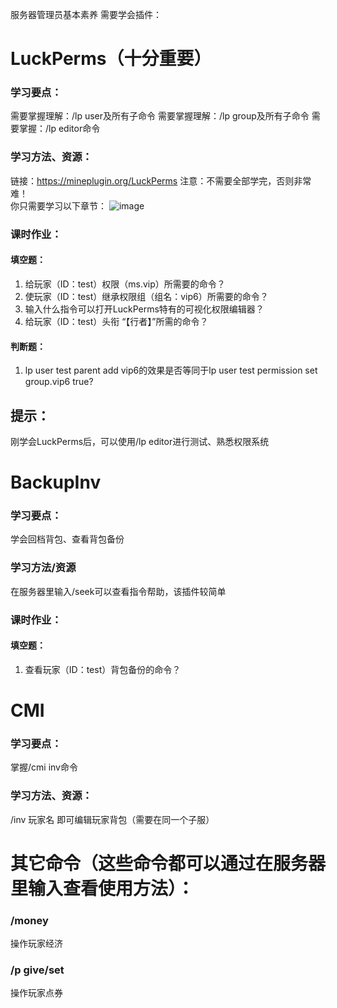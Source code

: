 服务器管理员基本素养
需要学会插件：
# LuckPerms（十分重要）
### 学习要点：
需要掌握理解：/lp user及所有子命令
需要掌握理解：/lp group及所有子命令
需要掌握：/lp editor命令
### 学习方法、资源：
链接：https://mineplugin.org/LuckPerms
注意：不需要全部学完，否则非常难！  
你只需要学习以下章节：
 ![image](https://user-images.githubusercontent.com/51043917/166195235-cf8e2577-57b7-4b94-a3d6-ba7b7f032382.png)
### 课时作业：
#### 填空题：
1.	给玩家（ID：test）权限（ms.vip）所需要的命令？
2.	使玩家（ID：test）继承权限组（组名：vip6）所需要的命令？
3.	输入什么指令可以打开LuckPerms特有的可视化权限编辑器？
4.	给玩家（ID：test）头衔 “【行者】”所需的命令？
#### 判断题：
1.	lp user test parent add vip6的效果是否等同于lp user test permission set group.vip6 true?
## 提示：
刚学会LuckPerms后，可以使用/lp editor进行测试、熟悉权限系统


# BackupInv
### 学习要点：
学会回档背包、查看背包备份
### 学习方法/资源
在服务器里输入/seek可以查看指令帮助，该插件较简单
### 课时作业：
#### 填空题：
1.	查看玩家（ID：test）背包备份的命令？


# CMI
### 学习要点：
掌握/cmi inv命令
### 学习方法、资源：
 /inv 玩家名 即可编辑玩家背包（需要在同一个子服）
# 其它命令（这些命令都可以通过在服务器里输入查看使用方法）：
### /money
操作玩家经济
### /p give/set
操作玩家点券
